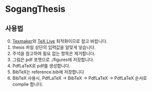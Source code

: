 # SogangThesis

## 사용법

0. [Texmaker](http://www.xm1math.net/texmaker/)와 [TeX Live](https://www.tug.org/texlive/) 최적화이므로 참고 바랍니다.
1. thesis 파일 상단의 입력값을 알맞게 넣습니다.
2. 주석을 참고하여 필요 없는 항목은 제거합니다.
3. 그림은 pdf 포맷으로 ./figures에 저장합니다.
4. PdfLaTeX로 pdf를 생성합니다.
5. BibTeX는 reference.bib에 저장합니다
6. BibTeX 사용시, PdfLaTeX -> BibTeX -> PdfLaTeX -> PdfLaTeX 순서로 complie 합니다.
